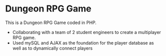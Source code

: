 # Dungeon RPG Game

This is a Dungeon RPG Game coded in PHP. 

- Collaborating with a team of 2 student engineers to create a multiplayer RPG game.
- Used mySQL and AJAX as the foundation for the player database as well as to dynamically connect players

